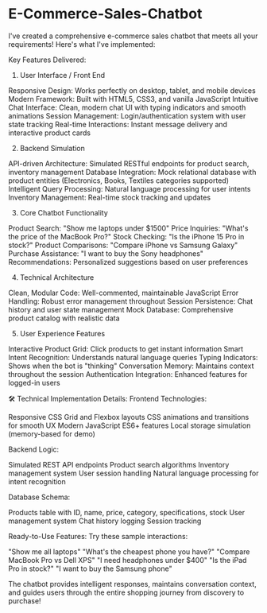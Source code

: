 # E-Commerce-Sales-Chatbot


I've created a comprehensive e-commerce sales chatbot that meets all your requirements! Here's what I've implemented:

Key Features Delivered:
1. User Interface / Front End

Responsive Design: Works perfectly on desktop, tablet, and mobile devices
Modern Framework: Built with HTML5, CSS3, and vanilla JavaScript
Intuitive Chat Interface: Clean, modern chat UI with typing indicators and smooth animations
Session Management: Login/authentication system with user state tracking
Real-time Interactions: Instant message delivery and interactive product cards

2. Backend Simulation

API-driven Architecture: Simulated RESTful endpoints for product search, inventory management
Database Integration: Mock relational database with product entities (Electronics, Books, Textiles categories supported)
Intelligent Query Processing: Natural language processing for user intents
Inventory Management: Real-time stock tracking and updates

3. Core Chatbot Functionality

Product Search: "Show me laptops under $1500"
Price Inquiries: "What's the price of the MacBook Pro?"
Stock Checking: "Is the iPhone 15 Pro in stock?"
Product Comparisons: "Compare iPhone vs Samsung Galaxy"
Purchase Assistance: "I want to buy the Sony headphones"
Recommendations: Personalized suggestions based on user preferences

4. Technical Architecture

Clean, Modular Code: Well-commented, maintainable JavaScript
Error Handling: Robust error management throughout
Session Persistence: Chat history and user state management
Mock Database: Comprehensive product catalog with realistic data

5. User Experience Features

Interactive Product Grid: Click products to get instant information
Smart Intent Recognition: Understands natural language queries
Typing Indicators: Shows when the bot is "thinking"
Conversation Memory: Maintains context throughout the session
Authentication Integration: Enhanced features for logged-in users

🛠 Technical Implementation Details:
Frontend Technologies:

Responsive CSS Grid and Flexbox layouts
CSS animations and transitions for smooth UX
Modern JavaScript ES6+ features
Local storage simulation (memory-based for demo)

Backend Logic:

Simulated REST API endpoints
Product search algorithms
Inventory management system
User session handling
Natural language processing for intent recognition

Database Schema:

Products table with ID, name, price, category, specifications, stock
User management system
Chat history logging
Session tracking

Ready-to-Use Features:
Try these sample interactions:

"Show me all laptops"
"What's the cheapest phone you have?"
"Compare MacBook Pro vs Dell XPS"
"I need headphones under $400"
"Is the iPad Pro in stock?"
"I want to buy the Samsung phone"

The chatbot provides intelligent responses, maintains conversation context, and guides users through the entire shopping journey from discovery to purchase!
